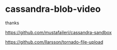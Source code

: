 # cassandra-blob-video

thanks

https://github.com/mustafaileri/cassandra-sandbox 

https://github.com/llarsson/tornado-file-upload
